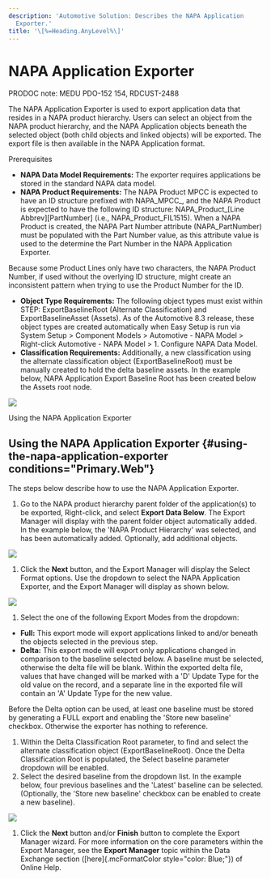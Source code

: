 ```yaml
---
description: 'Automotive Solution: Describes the NAPA Application
  Exporter.'
title: '\[%=Heading.AnyLevel%\]'
---
```


NAPA Application Exporter
=========================

PRODOC note: MEDU PDO-152 154, RDCUST-2488

The NAPA Application Exporter is used to export application data that
resides in a NAPA product hierarchy. Users can select an object from the
NAPA product hierarchy, and the NAPA Application objects beneath the
selected object (both child objects and linked objects) will be
exported. The export file is then available in the NAPA Application
format.

Prerequisites

-   **NAPA Data Model Requirements:** The exporter requires applications
    be stored in the standard NAPA data model.
-   **NAPA Product Requirements:** The NAPA Product MPCC is expected to
    have an ID structure prefixed with NAPA\_MPCC\_, and the NAPA
    Product is expected to have the following ID structure:
    NAPA\_Product\_\[Line Abbrev\]\[PartNumber\] (i.e.,
    NAPA\_Product\_FIL1515). When a NAPA Product is created, the
    NAPA Part Number attribute (NAPA\_PartNumber) must be populated with
    the Part Number value, as this attribute value is used to the
    determine the Part Number in the NAPA Application Exporter.

Because some Product Lines only have two characters, the NAPA Product
Number, if used without the overlying ID structure, might create an
inconsistent pattern when trying to use the Product Number for the ID.

-   **Object Type Requirements:** The following object types must exist
    within STEP: ExportBaselineRoot (Alternate Classification) and
    ExportBaselineAsset (Assets). As of the Automotive 8.3 release,
    these object types are created automatically when Easy Setup is run
    via System Setup \> Component Models \> Automotive - NAPA Model \>
    Right-click Automotive - NAPA Model \> 1. Configure NAPA Data Model.
-   **Classification Requirements:** Additionally, a new classification
    using the alternate classification object (ExportBaselineRoot) must
    be manually created to hold the delta baseline assets. In the
    example below, NAPA Application Export Baseline Root has been
    created below the Assets root node.

![](../../../Resources/Images/Exporters/Standard_NAPA/NewBaseline.png)

Using the NAPA Application Exporter

Using the NAPA Application Exporter {#using-the-napa-application-exporter conditions="Primary.Web"}
-----------------------------------

The steps below describe how to use the NAPA Application Exporter.

1.  Go to the NAPA product hierarchy parent folder of the application(s)
    to be exported, Right-click, and select **Export Data Below**. The
    Export Manager will display with the parent folder object
    automatically added. In the example below, the \'NAPA Product
    Hierarchy\' was selected, and has been automatically added.
    Optionally, add additional objects.

![](../../../Resources/Images/Exporters/Standard_NAPA/Addedobject.png)

1.  Click the **Next** button, and the Export Manager will display the
    Select Format options. Use the dropdown to select the NAPA
    Application Exporter, and the Export Manager will display as shown
    below.

![](../../../Resources/Images/Exporters/Standard_NAPA/FormatDefalts.png)

1.  Select the one of the following Export Modes from the dropdown:

-   **Full:** This export mode will export applications linked to and/or
    beneath the objects selected in the previous step.
-   **Delta:** This export mode will export only applications changed in
    comparison to the baseline selected below. A baseline must be
    selected, otherwise the delta file will be blank. Within the
    exported delta file, values that have changed will be marked with a
    \'D\' Update Type for the old value on the record, and a separate
    line in the exported file will contain an \'A\' Update Type for the
    new value.

Before the Delta option can be used, at least one baseline must be
stored by generating a FULL export and enabling the \'Store new
baseline\' checkbox. Otherwise the exporter has nothing to reference.

1.  Within the Delta Classification Root parameter, to find and select
    the alternate classification object (ExportBaselineRoot). Once the
    Delta Classification Root is populated, the Select baseline
    parameter dropdown will be enabled.
2.  Select the desired baseline from the dropdown list. In the example
    below, four previous baselines and the \'Latest\' baseline can be
    selected. (Optionally, the \'Store new baseline\' checkbox can be
    enabled to create a new baseline).

![](../../../Resources/Images/Exporters/Standard_NAPA/BaselineOptions.png)

1.  Click the **Next** button and/or **Finish** button to complete the
    Export Manager wizard. For more information on the core parameters
    within the Export Manager, see the **Export Manager** topic within
    the Data Exchange section ([here]{.mcFormatColor
    style="color: Blue;"}) of Online Help.
